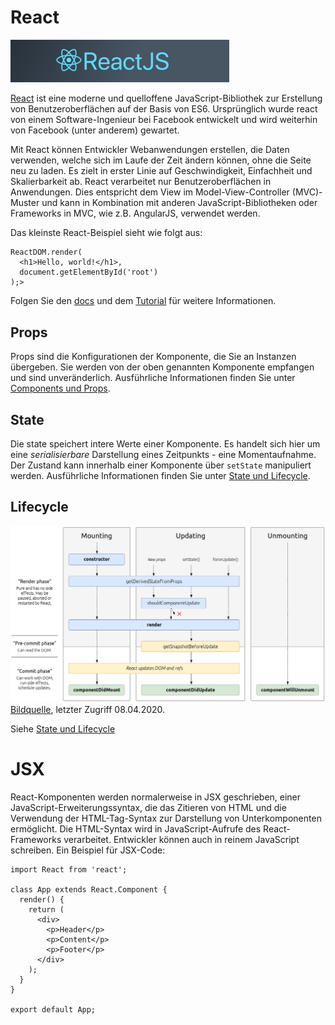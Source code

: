 # React

<img src="../images/react-logo.png" alt="" style="width: 350px;"/>

[React](https://reactjs.org) ist eine moderne und quelloffene JavaScript-Bibliothek zur Erstellung von Benutzeroberflächen auf der Basis von ES6.
Ursprünglich wurde react von einem Software-Ingenieur bei Facebook entwickelt und wird weiterhin von Facebook (unter anderem) gewartet.

Mit React können Entwickler Webanwendungen erstellen, die Daten verwenden, welche sich im Laufe der Zeit ändern können, ohne die
Seite neu zu laden. Es zielt in erster Linie auf Geschwindigkeit, Einfachheit und Skalierbarkeit ab. React verarbeitet nur
Benutzeroberflächen in Anwendungen. Dies entspricht dem View im Model-View-Controller (MVC)-Muster
und kann in Kombination mit anderen JavaScript-Bibliotheken oder Frameworks in MVC, wie z.B. AngularJS, verwendet werden.

Das kleinste React-Beispiel sieht wie folgt aus:

```
ReactDOM.render(
  <h1>Hello, world!</h1>,
  document.getElementById('root')
);>
```

Folgen Sie den [docs](https://reactjs.org/docs/hello-world.html) und dem [Tutorial](https://reactjs.org/tutorial/tutorial.html) für weitere Informationen.

## Props

Props sind die Konfigurationen der Komponente, die Sie an Instanzen übergeben. Sie werden von der oben genannten Komponente
empfangen und sind unveränderlich. Ausführliche Informationen finden Sie unter [Components und Props](https://reactjs.org/docs/components-and-props.html).

## State

Die state speichert intere Werte einer Komponente. Es handelt sich hier um eine _serialisierbare_ Darstellung eines Zeitpunkts -
eine Momentaufnahme. Der Zustand kann innerhalb einer Komponente über `setState` manipuliert werden. Ausführliche Informationen finden Sie unter
[State und Lifecycle](https://reactjs.org/docs/state-and-lifecycle.html).

## Lifecycle

![](../images/react_lifecycle.png)
[Bildquelle](http://projects.wojtekmaj.pl/react-lifecycle-methods-diagram/), letzter Zugriff 08.04.2020.

Siehe [State und Lifecycle](https://reactjs.org/docs/state-and-lifecycle.html)

# JSX

React-Komponenten werden normalerweise in JSX geschrieben, einer JavaScript-Erweiterungssyntax, die das Zitieren von HTML und die
Verwendung der HTML-Tag-Syntax zur Darstellung von Unterkomponenten ermöglicht. Die HTML-Syntax wird in JavaScript-Aufrufe
des React-Frameworks verarbeitet. Entwickler können auch in reinem JavaScript schreiben. Ein Beispiel für JSX-Code:

```
import React from 'react';

class App extends React.Component {
  render() {
    return (
      <div>
        <p>Header</p>
        <p>Content</p>
        <p>Footer</p>
      </div>
    );
  }
}

export default App;
```

